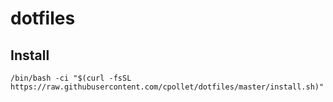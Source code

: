 # dotfiles
## Install
```
/bin/bash -ci "$(curl -fsSL https://raw.githubusercontent.com/cpollet/dotfiles/master/install.sh)"
```

